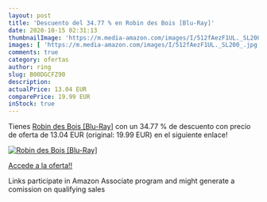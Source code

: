 ```yaml
---
layout: post
title: 'Descuento del 34.77 % en Robin des Bois [Blu-Ray]'
date: 2020-10-15 02:31:13
thumbnailImage: 'https://m.media-amazon.com/images/I/512fAezF1UL._SL200_.jpg'
images: [ 'https://m.media-amazon.com/images/I/512fAezF1UL._SL200_.jpg' ]
comments: true
category: ofertas
author: ring
slug: B00DGCFZ90
description:
actualPrice: 13.04 EUR
comparePrice: 19.99 EUR
inStock: true
---
```


Tienes [Robin des Bois [Blu-Ray]](https://www.amazon.fr/dp/B00DGCFZ90/?tag=tolees0d-21) con un 34.77 % de descuento con precio de oferta de 13.04 EUR (original: 19.99 EUR) en el siguiente enlace!

[![Robin des Bois [Blu-Ray]](https://m.media-amazon.com/images/I/512fAezF1UL._SL200_.jpg)](https://www.amazon.fr/dp/B00DGCFZ90/?tag=tolees0d-21)

[Accede a la oferta!!](https://www.amazon.fr/dp/B00DGCFZ90/?tag=tolees0d-21)

Links participate in Amazon Associate program and might generate a comission on qualifying sales


